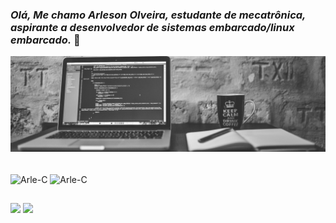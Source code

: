 ### *Olá, Me chamo Arleson Olveira, estudante de mecatrônica, aspirante a desenvolvedor de sistemas embarcado/linux embarcado.* 👋
![Bem vindo!](https://github.com/arlesondoliveira/arlesondoliveira/blob/main/Header.png)
<div style="display: inline_block"><br>
    <img align="center" alt="Arle-C" height="30" width="40" src="https://cdn.jsdelivr.net/gh/devicons/devicon/icons/c/c-original.svg">
    <img align="center" alt="Arle-C" height="30" width="40" src="https://cdn.jsdelivr.net/gh/devicons/devicon/icons/embeddedc/embeddedc-plain-wordmark.svg>
    <img align="center" alt="Arle-C" height="30" width="40" src="https://cdn.jsdelivr.net/gh/devicons/devicon/icons/python/python-original.svg">
</div>

##

<div>
    <a href="https://www.linkedin.com/in/arleson-oliveira-20194a172" target="_blank"><img src="https://img.shields.io/badge/LinkedIn-0077B5?style=for-the-badge&logo=linkedin&logoColor=white" target="_blank"></a>
    <a href="https://www.instagram.com/arleson_d_oliveira" target="_blank"><img src="https://img.shields.io/badge/Instagram-E4405F?style=for-the-badge&logo=instagram&logoColor=white" target="_blank"></a>
</div>

